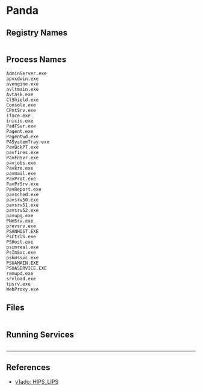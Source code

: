 # Panda

## Registry Names

```

```

## Process Names

```
AdminServer.exe
apvxdwin.exe
avengine.exe
avltmain.exe
Avtask.exe
ClShield.exe
Console.exe
CPntSrv.exe
iface.exe
inicio.exe
PadFSvr.exe
Pagent.exe
Pagentwd.exe
PASystemTray.exe
PavBckPT.exe
pavfires.exe
PavFnSvr.exe
pavjobs.exe
Pavkre.exe
pavmail.exe
PavProt.exe
PavPrSrv.exe
PavReport.exe
pavsched.exe
pavsrv50.exe
pavsrv51.exe
pavsrv52.exe
pavupg.exe
PNmSrv.exe
prevsrv.exe
PSANHOST.EXE
PsCtrlS.exe
PSHost.exe
psimreal.exe
PsImSvc.exe
pskmssvc.exe
PSUAMAIN.EXE
PSUASERVICE.EXE
remupd.exe
srvload.exe
tpsrv.exe
WebProxy.exe
```

## Files

```

```

## Running Services

```

```

---
## References

- [v1ado: HIPS_LIPS](https://github.com/v1ado/HIPS_LIPS)